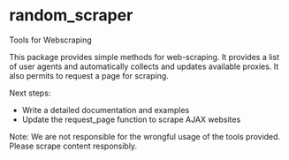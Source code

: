 # random_scraper
Tools for Webscraping

This package provides simple methods for web-scraping. It provides a list of user agents and automatically collects and updates available proxies. It also permits to request a page for scraping.

Next steps: 
  * Write a detailed documentation and examples
  * Update the request_page function to scrape AJAX websites
  
  
Note: We are not responsible for the wrongful usage of the tools provided. Please scrape content responsibly.
